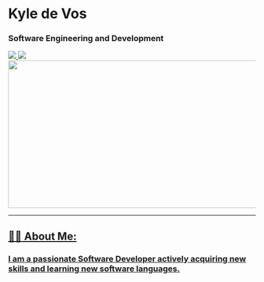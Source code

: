 # Kyle de Vos
### Software Engineering and Development
<div>
  <a href="https://www.linkedin.com/in/kyle-de-vos/" target="_blank">
    <img src="https://img.shields.io/badge/LinkedIn-blue?logo=linkedin&logoColor=white&style=for-the-badge"
  </a>
  <a href="https://www.udemy.com/user/kyle-de-vos/" target="_blank">
    <img src="https://img.shields.io/badge/Udemy-purple?logo=udemy&logoColor=white&style=for-the-badge"
  </a>
</div>
<!-- Royalty Free Image. Available from: https://unsplash.com/photos/8q6e5hu3Ilc -->
<img src = "https://images.unsplash.com/photo-1644792863360-40fa85ea52e7?ixlib=rb-4.0.3&ixid=M3wxMjA3fDB8MHxwaG90by1wYWdlfHx8fGVufDB8fHx8fA%3D%3D&auto=format&fit=crop&w=2070&q=80"
  width="600" height="300" align="center">

---
## :man_technologist: About Me:
### I am a passionate Software Developer actively acquiring new skills and learning new software languages.

<!--
**KyledeVos/KyledeVos** is a ✨ _special_ ✨ repository because its `README.md` (this file) appears on your GitHub profile.

Here are some ideas to get you started:

- 🔭 I’m currently working on ...
- 🌱 I’m currently learning ...
- 👯 I’m looking to collaborate on ...
- 🤔 I’m looking for help with ...
- 💬 Ask me about ...
- 📫 How to reach me: ...
- 😄 Pronouns: ...
- ⚡ Fun fact: ...
-->
